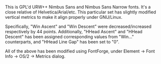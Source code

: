This is GPL'd URW++ Nimbus Sans and Nimbus Sans Narrow fonts. It's a close relative of Helvetica/Arial/etc.
This particular set has slightly modified vertical metrics to make it align properly under GNU/Linux.

Specifically, "Win Ascent" and "Win Descent" were decreased/increased respectively by 44 points.
Additionally, "HHead Ascent" and "HHead Descent" has been assigned corresponding values from "Win..." counterparts,
and "HHead Line Gap" has been set to "0".

All of the above has been modified using FontForge, under Element -> Font Info -> OS/2 -> Metrics dialog.

